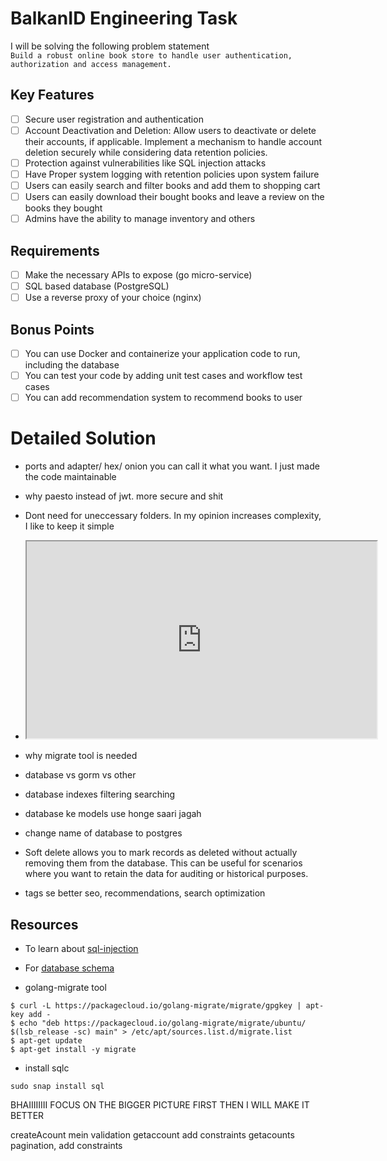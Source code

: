 # BalkanID Engineering Task
I will be solving the following problem statement  
`Build a robust online book store to handle user authentication, authorization and access management.`

## Key Features
- [ ] Secure user registration and authentication
- [ ] Account Deactivation and Deletion: Allow users to deactivate or delete their accounts, if applicable. Implement a mechanism to handle account deletion securely while considering data retention policies.
- [ ] Protection against vulnerabilities like SQL injection attacks
- [ ] Have Proper system logging with retention policies upon system failure
- [ ] Users can easily search and filter books and add them to shopping cart
- [ ] Users can easily download their bought books and leave a review on the books they bought
- [ ] Admins have the ability to manage inventory and others 

## Requirements
- [ ] Make the necessary APIs to expose (go micro-service)
- [ ] SQL based database (PostgreSQL)
- [ ] Use a reverse proxy of your choice (nginx)

## Bonus Points
- [ ] You can use Docker and containerize your application code to run, including the database
- [ ] You can test your code by adding unit test cases and workflow test cases
- [ ] You can add recommendation system to recommend books to user

# Detailed Solution
- ports and adapter/ hex/ onion you can call it what you want. I just made the code maintainable
- why paesto instead of jwt. more secure and shit
- Dont need for uneccessary folders. In my opinion increases complexity, I like to keep it simple

- <iframe width="560" height="315" src='https://dbdiagram.io/embed/64e4cc4c02bd1c4a5e353140'> </iframe>

- why migrate tool is needed 
- database vs gorm vs other 

- database indexes filtering searching
- database ke models use honge saari jagah
- change name of database to postgres


- Soft delete allows you to mark records as deleted without actually removing them from the database. This can be useful for scenarios where you want to retain the data for auditing or historical purposes.

- tags se better seo, recommendations, search optimization 
## Resources
- To learn about [sql-injection](https://go.dev/doc/database/sql-injection)
  
- For [database schema](https://dbdiagram.io/home)
  
- golang-migrate tool
```
$ curl -L https://packagecloud.io/golang-migrate/migrate/gpgkey | apt-key add -
$ echo "deb https://packagecloud.io/golang-migrate/migrate/ubuntu/ $(lsb_release -sc) main" > /etc/apt/sources.list.d/migrate.list
$ apt-get update
$ apt-get install -y migrate
```  

- install sqlc
```
sudo snap install sql
```


BHAIIIIIIII FOCUS ON THE BIGGER PICTURE FIRST
THEN I WILL MAKE IT BETTER 




createAcount mein validation
getaccount add constraints
getacounts pagination, add constraints
